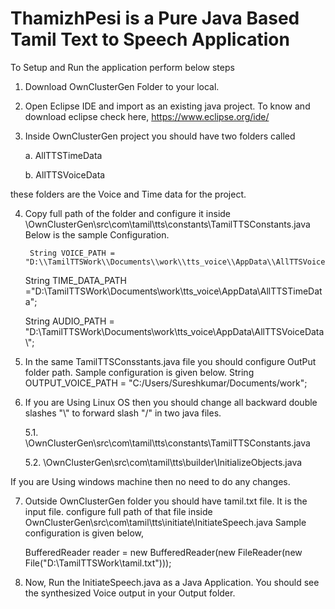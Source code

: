 # ThamizhPesi is a Pure Java Based Tamil Text to Speech Application

To Setup and Run the application perform below steps

1. Download OwnClusterGen Folder to your local.

2. Open Eclipse IDE and import as an existing java project.
    To know and download eclipse check here, https://www.eclipse.org/ide/
    
3. Inside OwnClusterGen project you should have two folders  called

    a. AllTTSTimeData
    
    b. AllTTSVoiceData
    
  these folders are the Voice and Time data for the project.
  
4. Copy full path of the folder and configure it inside \OwnClusterGen\src\com\tamil\tts\constants\TamilTTSConstants.java
Below is the sample Configuration.

        String VOICE_PATH = "D:\\TamilTTSWork\\Documents\\work\\tts_voice\\AppData\\AllTTSVoiceData\\";
	
	String TIME_DATA_PATH ="D:\\TamilTTSWork\\Documents\\work\\tts_voice\\AppData\\AllTTSTimeData";
	
	String AUDIO_PATH = "D:\\TamilTTSWork\\Documents\\work\\tts_voice\\AppData\\AllTTSVoiceData\\";
	
5.  In the same TamilTTSConsstants.java file you should configure OutPut folder path.  Sample configuration is given below.
    String OUTPUT_VOICE_PATH = "C:/Users/Sureshkumar/Documents/work";
    
6. If you are Using Linux OS then you should change all backward double slashes "\\" to forward slash "/" in two java files.

    5.1. \OwnClusterGen\src\com\tamil\tts\constants\TamilTTSConstants.java
    
    5.2. \OwnClusterGen\src\com\tamil\tts\builder\InitializeObjects.java
    
  If you are Using windows machine then no need to do any changes.
  
7. Outside OwnClusterGen folder you should have tamil.txt file.  It is the input file.
   configure full path of that file inside OwnClusterGen\src\com\tamil\tts\initiate\InitiateSpeech.java
   Sample configuration is given below,
   
   BufferedReader reader = new BufferedReader(new FileReader(new File("D:\\TamilTTSWork\\tamil.txt")));
   
8. Now, Run the InitiateSpeech.java as a Java Application.  You should see the synthesized Voice output in your Output folder.
